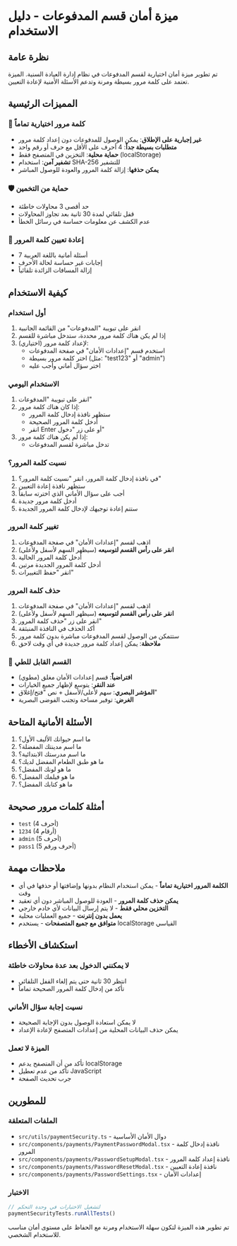 # ميزة أمان قسم المدفوعات - دليل الاستخدام

## نظرة عامة
تم تطوير ميزة أمان اختيارية لقسم المدفوعات في نظام إدارة العيادة السنية. الميزة تعتمد على كلمة مرور بسيطة ومرنة وتدعم الأسئلة الأمنية لإعادة التعيين.

## المميزات الرئيسية

### 🔐 كلمة مرور اختيارية تماماً
- **غير إجبارية على الإطلاق**: يمكن الوصول للمدفوعات دون إعداد كلمة مرور
- **متطلبات بسيطة جداً**: 4 أحرف على الأقل مع حرف أو رقم واحد
- **حماية محلية**: التخزين في المتصفح فقط (localStorage)
- **تشفير آمن**: استخدام SHA-256 للتشفير
- **يمكن حذفها**: إزالة كلمة المرور والعودة للوصول المباشر

### 🛡️ حماية من التخمين
- حد أقصى 3 محاولات خاطئة
- قفل تلقائي لمدة 30 ثانية بعد تجاوز المحاولات
- عدم الكشف عن معلومات حساسة في رسائل الخطأ

### 🔄 إعادة تعيين كلمة المرور
- 7 أسئلة أمانية باللغة العربية
- إجابات غير حساسة لحالة الأحرف
- إزالة المسافات الزائدة تلقائياً

## كيفية الاستخدام

### أول استخدام
1. انقر على تبويبة "المدفوعات" من القائمة الجانبية
2. إذا لم يكن هناك كلمة مرور محددة، ستدخل مباشرة للقسم
3. لإعداد كلمة مرور (اختياري):
   - استخدم قسم "إعدادات الأمان" في صفحة المدفوعات
   - اختر كلمة مرور بسيطة (مثل: "test123" أو "admin")
   - اختر سؤال أماني وأجب عليه

### الاستخدام اليومي
1. انقر على تبويبة "المدفوعات"
2. إذا كان هناك كلمة مرور:
   - ستظهر نافذة إدخال كلمة المرور
   - أدخل كلمة المرور الصحيحة
   - انقر Enter أو على زر "دخول"
3. إذا لم يكن هناك كلمة مرور:
   - تدخل مباشرة لقسم المدفوعات

### نسيت كلمة المرور؟
1. في نافذة إدخال كلمة المرور، انقر "نسيت كلمة المرور؟"
2. ستظهر نافذة إعادة التعيين
3. أجب على سؤال الأماني الذي اخترته سابقاً
4. أدخل كلمة مرور جديدة
5. ستتم إعادة توجيهك لإدخال كلمة المرور الجديدة

### تغيير كلمة المرور
1. اذهب لقسم "إعدادات الأمان" في صفحة المدفوعات
2. **انقر على رأس القسم لتوسيعه** (سيظهر السهم لأسفل ولأعلى)
3. أدخل كلمة المرور الحالية
4. أدخل كلمة المرور الجديدة مرتين
5. انقر "حفظ التغييرات"

### حذف كلمة المرور
1. اذهب لقسم "إعدادات الأمان" في صفحة المدفوعات
2. **انقر على رأس القسم لتوسيعه** (سيظهر السهم لأسفل ولأعلى)
3. انقر على زر "حذف كلمة المرور"
4. أكد الحذف في النافذة المنبثقة
5. ستتمكن من الوصول لقسم المدفوعات مباشرة بدون كلمة مرور
6. **ملاحظة**: يمكن إعداد كلمة مرور جديدة في أي وقت لاحق

### 📂 القسم القابل للطي
- **افتراضياً**: قسم إعدادات الأمان مغلق (مطوي)
- **عند النقر**: يتوسع لإظهار جميع الخيارات
- **المؤشر البصري**: سهم لأعلى/لأسفل + نص "فتح/إغلاق"
- **الغرض**: توفير مساحة وتجنب الفوضى البصرية

## الأسئلة الأمانية المتاحة
1. ما اسم حيوانك الأليف الأول؟
2. ما اسم مدينتك المفضلة؟
3. ما اسم مدرستك الابتدائية؟
4. ما هو طبق الطعام المفضل لديك؟
5. ما هو لونك المفضل؟
6. ما هو فيلمك المفضل؟
7. ما هو كتابك المفضل؟

## أمثلة كلمات مرور صحيحة
- `test` (4 أحرف)
- `1234` (4 أرقام)
- `admin` (5 أحرف)
- `pass1` (5 أحرف ورقم)

## ملاحظات مهمة
- **الكلمة المرور اختيارية تماماً** - يمكن استخدام النظام بدونها وإضافتها أو حذفها في أي وقت
- **يمكن حذف كلمة المرور** - العودة للوصول المباشر دون أي تعقيد
- **التخزين محلي فقط** - لا يتم إرسال البيانات لأي خادم خارجي
- **يعمل بدون إنترنت** - جميع العمليات محلية
- **متوافق مع جميع المتصفحات** - يستخدم localStorage القياسي

## استكشاف الأخطاء

### لا يمكنني الدخول بعد عدة محاولات خاطئة
- انتظر 30 ثانية حتى يتم إلغاء القفل التلقائي
- تأكد من إدخال كلمة المرور الصحيحة تماماً

### نسيت إجابة سؤال الأماني
- لا يمكن استعادة الوصول بدون الإجابة الصحيحة
- يمكن حذف البيانات المحلية من إعدادات المتصفح لإعادة الإعداد

### الميزة لا تعمل
- تأكد من أن المتصفح يدعم localStorage
- تأكد من عدم تعطيل JavaScript
- جرب تحديث الصفحة

## للمطورين

### الملفات المتعلقة
- `src/utils/paymentSecurity.ts` - دوال الأمان الأساسية
- `src/components/payments/PaymentPasswordModal.tsx` - نافذة إدخال كلمة المرور
- `src/components/payments/PasswordSetupModal.tsx` - نافذة إعداد كلمة المرور
- `src/components/payments/PasswordResetModal.tsx` - نافذة إعادة التعيين
- `src/components/payments/PasswordSettings.tsx` - إعدادات الأمان

### الاختبار
```javascript
// لتشغيل الاختبارات في وحدة التحكم
paymentSecurityTests.runAllTests()
```

تم تطوير هذه الميزة لتكون سهلة الاستخدام ومرنة مع الحفاظ على مستوى أمان مناسب للاستخدام الشخصي.